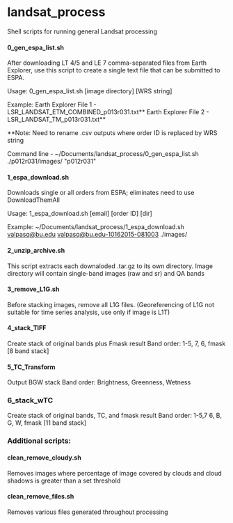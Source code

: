 # landsat_process
Shell scripts for running general Landsat processing

#### 0_gen_espa_list.sh
After downloading LT 4/5 and LE 7 comma-separated files from Earth Explorer, 
use this script to create a single text file that can be submitted to ESPA.

Usage:
0_gen_espa_list.sh [image directory] [WRS string]

Example:
Earth Explorer File 1 - LSR_LANDSAT_ETM_COMBINED_p013r031.txt**
Earth Explorer File 2 - LSR_LANDSAT_TM_p013r031.txt**

**Note: Need to rename .csv outputs where order ID is replaced by WRS string

Command line -
~/Documents/landsat_process/0_gen_espa_list.sh ./p012r031/images/ "p012r031"


#### 1_espa_download.sh
Downloads single or all orders from ESPA; eliminates need to use DownloadThemAll

Usage:
1_espa_download.sh [email] [order ID] [dir]

Example:
~/Documents/landsat_process/1_espa_download.sh valpasq@bu.edu valpasq@bu.edu-10162015-081003 ./images/


#### 2_unzip_archive.sh
This script extracts each downaloded .tar.gz to its own directory. 
Image directory will contain single-band images (raw and sr) and QA bands

#### 3_remove_L1G.sh
Before stacking images, remove all L1G files. 
(Georeferencing of L1G not suitable for time series analysis, use only if image is L1T)

#### 4_stack_TIFF
Create stack of original bands plus Fmask result 
Band order: 1-5, 7, 6, fmask [8 band stack]

#### 5_TC_Transform
Output BGW stack
Band order: Brightness, Greenness, Wetness

### 6_stack_wTC
Create stack of original bands, TC, and fmask result
Band order: 1-5,7 6, B, G, W, fmask [11 band stack]


### Additional scripts:

#### clean_remove_cloudy.sh
Removes images where percentage of image covered by clouds and cloud shadows is greater than a set threshold

#### clean_remove_files.sh
Removes various files generated throughout processing






